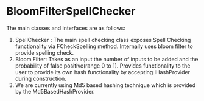 # BloomFilterSpellChecker
 
The main classes and interfaces are as follows:
1. SpellChecker : The main spell checking class exposes Spell Checking functionality via FCheckSpelling method. Internally uses bloom filter to provide spelling check.
2. Bloom Filter: Takes as an input the number of inputs to be added and the probability of false positive(range 0 to 1). Provides functionality to the user to provide its own hash functionality by accepting IHashProvider during construction.
3. We are currently using Md5 based hashing technique which is provided by the Md5BasedHashProvider.


